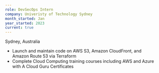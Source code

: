 ```yaml
---
role: DevSecOps Intern
company: Univeristy of Technology Sydney
month_started: Jan
year_started: 2023
current: true
---
```

Sydney, Australia

*  Launch and maintain code on AWS S3, Amazon CloudFront, and Amazon Route 53 via Terraform
*  Complete Cloud Computing training courses including AWS and Azure with A Cloud Guru Certificates
